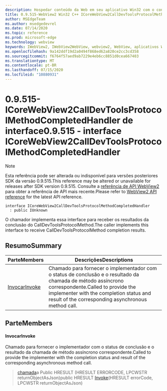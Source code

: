```yaml
---
description: Hospedar conteúdo da Web em seu aplicativo Win32 com o controle WebView2 do Microsoft Edge
title: 0.9.515-WebView2 Win32 C++ ICoreWebView2CallDevToolsProtocolMethodCompletedHandler
author: MSEdgeTeam
ms.author: msedgedevrel
ms.date: 07/14/2020
ms.topic: reference
ms.prod: microsoft-edge
ms.technology: webview
keywords: IWebView2, IWebView2WebView, webview2, WebView, aplicativos Win32, Win32, Edge, ICoreWebView2, ICoreWebView2Controller, controle do navegador, HTML Edge
ms.openlocfilehash: 9a142ddf19d2a0494f868ed62a820ce2cc3cd358
ms.sourcegitcommit: f6764f57aed9ab7229e4eb6cc8851d0cea667403
ms.translationtype: MT
ms.contentlocale: pt-BR
ms.lasthandoff: 07/15/2020
ms.locfileid: "10880931"
---
```

# <span data-ttu-id="ed625-104">0.9.515-ICoreWebView2CallDevToolsProtocolMethodCompletedHandler de interface</span><span class="sxs-lookup"><span data-stu-id="ed625-104">0.9.515 - interface ICoreWebView2CallDevToolsProtocolMethodCompletedHandler</span></span> 

> [!NOTE]
> <span data-ttu-id="ed625-105">Esta referência pode ser alterada ou indisponível para versões posteriores SDK da versão 0.9.515.</span><span class="sxs-lookup"><span data-stu-id="ed625-105">This reference may be altered or unavailable for releases after SDK version 0.9.515.</span></span> <span data-ttu-id="ed625-106">Consulte a [referência de API WebView2](../../../webview2-api-reference.md) para obter a referência de API mais recente.</span><span class="sxs-lookup"><span data-stu-id="ed625-106">Please refer to [WebView2 API reference](../../../webview2-api-reference.md) for the latest API reference.</span></span>

```
interface ICoreWebView2CallDevToolsProtocolMethodCompletedHandler
  : public IUnknown
```

<span data-ttu-id="ed625-107">O chamador implementa essa interface para receber os resultados da conclusão do CallDevToolsProtocolMethod.</span><span class="sxs-lookup"><span data-stu-id="ed625-107">The caller implements this interface to receive CallDevToolsProtocolMethod completion results.</span></span>

## <span data-ttu-id="ed625-108">Resumo</span><span class="sxs-lookup"><span data-stu-id="ed625-108">Summary</span></span>

 <span data-ttu-id="ed625-109">Parte</span><span class="sxs-lookup"><span data-stu-id="ed625-109">Members</span></span>                        | <span data-ttu-id="ed625-110">Descrições</span><span class="sxs-lookup"><span data-stu-id="ed625-110">Descriptions</span></span>
--------------------------------|---------------------------------------------
[<span data-ttu-id="ed625-111">Invocar</span><span class="sxs-lookup"><span data-stu-id="ed625-111">Invoke</span></span>](#invoke) | <span data-ttu-id="ed625-112">Chamado para fornecer o implementador com o status de conclusão e o resultado da chamada de método assíncrono correspondente.</span><span class="sxs-lookup"><span data-stu-id="ed625-112">Called to provide the implementer with the completion status and result of the corresponding asynchronous method call.</span></span>

## <span data-ttu-id="ed625-113">Parte</span><span class="sxs-lookup"><span data-stu-id="ed625-113">Members</span></span>

#### <span data-ttu-id="ed625-114">Invocar</span><span class="sxs-lookup"><span data-stu-id="ed625-114">Invoke</span></span> 

<span data-ttu-id="ed625-115">Chamado para fornecer o implementador com o status de conclusão e o resultado da chamada de método assíncrono correspondente.</span><span class="sxs-lookup"><span data-stu-id="ed625-115">Called to provide the implementer with the completion status and result of the corresponding asynchronous method call.</span></span>

> <span data-ttu-id="ed625-116">[chamada](#invoke)a Public HRESULT (HRESULT ERRORCODE, LPCWSTR returnObjectAsJson)</span><span class="sxs-lookup"><span data-stu-id="ed625-116">public HRESULT [Invoke](#invoke)(HRESULT errorCode, LPCWSTR returnObjectAsJson)</span></span>

